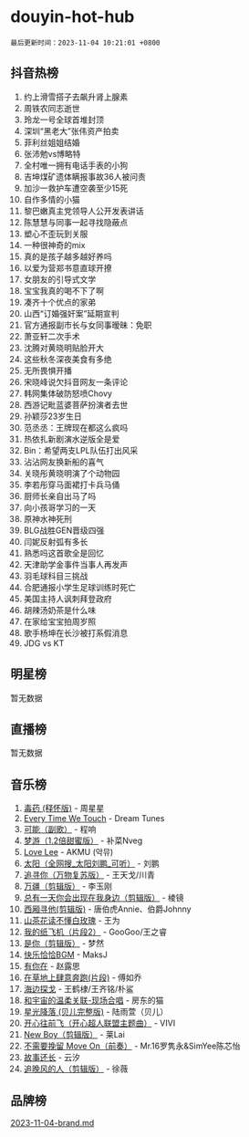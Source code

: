 # douyin-hot-hub

`最后更新时间：2023-11-04 10:21:01 +0800`

## 抖音热榜

1. 约上滑雪搭子去飙升肾上腺素
1. 周铁农同志逝世
1. 玲龙一号全球首堆封顶
1. 深圳“黑老大”张伟资产拍卖
1. 菲利丝姐姐结婚
1. 张沛勉vs博略特
1. 全村唯一拥有电话手表的小狗
1. 吉坤煤矿遗体瞒报事故36人被问责
1. 加沙一救护车遭空袭至少15死
1. 自作多情的小猫
1. 黎巴嫩真主党领导人公开发表讲话
1. 陈慧慧与同事一起寻找隐蔽点
1. 塑心不歪玩到关服
1. 一种很神奇的mix
1. 真的是孩子越多越好养吗
1. 以爱为营郑书意直球开撩
1. 女朋友的引导式文学
1. 宝宝我真的喝不下了啊
1. 凑齐十个优点的家弟
1. 山西“订婚强奸案”延期宣判
1. 官方通报副市长与女同事暧昧：免职
1. 萧亚轩二次手术
1. 沈腾对黄晓明贴脸开大
1. 这些秋冬深夜美食有多绝
1. 无所畏惧开播
1. 宋晓峰说欠抖音网友一条评论
1. 韩网集体破防怒喷Chovy
1. 西游记毗蓝婆菩萨扮演者去世
1. 孙颖莎23岁生日
1. 范丞丞：王牌现在都这么疯吗
1. 热依扎新剧演水逆版全是爱
1. Bin：希望两支LPL队伍打出风采
1. 沾沾网友换新船的喜气
1. 关晓彤黄晓明演了个动物园
1. 李若彤穿马面裙打卡兵马俑
1. 厨师长亲自出马了吗
1. 向小孩哥学习的一天
1. 原神水神死刑
1. BLG战胜GEN晋级四强
1. 闫妮反射弧有多长
1. 熟悉吗这首歌全是回忆
1. 天津助学金事件当事人再发声
1. 羽毛球科目三挑战
1. 合肥通报小学生足球训练时死亡
1. 美国主持人讽刺拜登政府
1. 胡辣汤奶茶是什么味
1. 在家给宝宝拍周岁照
1. 歌手杨坤在长沙被打系假消息
1. JDG vs KT

## 明星榜

暂无数据

## 直播榜

暂无数据

## 音乐榜

1. [毒药 (释怀版)](https://sf3-cdn-tos.douyinstatic.com/obj/tos-cn-ve-2774/oYILMEAzspdZBIzy4frJNB8ZHPHWAhiwowd4Ad) - 周星星
1. [Every Time We Touch](https://sf3-cdn-tos.douyinstatic.com/obj/tos-cn-ve-2774/ogN6lUKQeBBfEVhIOMikG1CcJjugxk1tztZyhP) - Dream Tunes
1. [可能（副歌）](https://sf3-cdn-tos.douyinstatic.com/obj/tos-cn-ve-2774/cde1731888894259b333569393c2fb51) - 程响
1. [梦游（1.2倍甜蜜版）](https://sf3-cdn-tos.douyinstatic.com/obj/tos-cn-ve-2774/o4gyAUm8hwufoEABmwVIiQtHsFuGzAEEWtNMzo) - 补菜Nveg
1. [Love Lee](https://sf6-cdn-tos.douyinstatic.com/obj/tos-cn-ve-2774/o05GbkJGbCBTdDnMtB0fwOYgkeZp23vrWQDQBS) - AKMU (악뮤)
1. [太阳（全网搜_太阳刘鹏_可听）](https://sf6-cdn-tos.douyinstatic.com/obj/tos-cn-ve-2774/ogWbyIQnlBFImVbeDocRdCIYtBHlbJXgfZMvgz) - 刘鹏
1. [追寻你（万物复苏版）](https://sf3-cdn-tos.douyinstatic.com/obj/tos-cn-ve-2774/oYeAZJsbjIDit9APmBg8u6uDUQnHmoCf3gbo74) - 王天戈/川青
1. [万疆（剪辑版）](https://sf3-cdn-tos.douyinstatic.com/obj/tos-cn-ve-2774/ooG7oVgFlDTelKCjCsTTobQvbdtj1BBQXnfZd8) - 李玉刚
1. [总有一天你会出现在我身边（剪辑版）](https://sf3-cdn-tos.douyinstatic.com/obj/tos-cn-ve-2774/oMLsHwhWW7CYoAhoWB9EXUQIzNBsfAJxpAoxCU) - 棱镜
1. [西厢寻他(剪辑版)](https://sf3-cdn-tos.douyinstatic.com/obj/tos-cn-ve-2774/oUsAVfAQKlRNxEv5qxvIB8o5qmIWUcXbzJKJhw) - 唐伯虎Annie、伯爵Johnny
1. [山茶花读不懂白玫瑰](https://sf6-cdn-tos.douyinstatic.com/obj/tos-cn-ve-2774/osfn8B7DktrRHEPJgPCfDbw7QDQEkwC16BxZg9) - 王为
1. [我的纸飞机（片段2）](https://sf6-cdn-tos.douyinstatic.com/obj/tos-cn-ve-2774/oM2ZrKcg2CD5AeRB2gkeXOFB1IxAGJdZPazYHf) - GooGoo/王之睿
1. [是你（剪辑版）](https://sf6-cdn-tos.douyinstatic.com/obj/tos-cn-ve-2774/46019dae783c4c969944217fe1cfafc4) - 梦然
1. [快乐恰恰BGM](https://sf6-cdn-tos.douyinstatic.com/obj/tos-cn-ve-2774/07b173ca7d2f40f3ba0b97ac7fa3a44a) - MaksJ
1. [有你在](https://sf6-cdn-tos.douyinstatic.com/obj/tos-cn-ve-2774/o8zImmNsI8B0yfAW5FKAB1oBhkMAlIrwsZEi1V) - 赵露思
1. [在草地上肆意奔跑(片段)](https://sf6-cdn-tos.douyinstatic.com/obj/tos-cn-ve-2774/8831d494742f45dabdfa8adb8b817259) - 傅如乔
1. [海边探戈](https://sf3-cdn-tos.douyinstatic.com/obj/tos-cn-ve-2774/os9gE0VQCGqt6VQkZDyBBYvfSDY0QFe3vVmubn) - 王鹤棣/王齐铭/朴鲨
1. [和宇宙的温柔关联-现场合唱](https://sf3-cdn-tos.douyinstatic.com/obj/tos-cn-ve-2774/o0hONGDYQBgk0e5bqDeQOonVmncA6tC2nBwZLT) - 房东的猫
1. [星光降落 (贝儿完整版)](https://sf3-cdn-tos.douyinstatic.com/obj/tos-cn-ve-2774/okwB9hAwyAtsFFkFBzAX1hOOfQuIoMNs0W2Mwr) - 陆雨萱（贝儿）
1. [开心往前飞（开心超人联盟主题曲）](https://sf6-cdn-tos.douyinstatic.com/obj/tos-cn-ve-2774/9d8fb7c82cf1421fb93a9fe925275e0a) - VIVI
1. [New Boy（剪辑版）](https://sf3-cdn-tos.douyinstatic.com/obj/tos-cn-ve-2774/oAozkaGFcPxBerw7nBQfYf8z6CgCZAblDka2cl) - 莱Lai
1. [不需要挽留 Move On（前奏）](https://sf3-cdn-tos.douyinstatic.com/obj/tos-cn-ve-2774/ooCBhgCCkF4nExzQL9WZSUbitfA8IsDkgQIYhe) - Mr.16罗隽永&SimYee陈芯怡
1. [故事还长](https://sf3-cdn-tos.douyinstatic.com/obj/tos-cn-ve-2774/30a26758c8594f0ab81ac675c33ee2c5) - 云汐
1. [追晚风的人（剪辑版）](https://sf3-cdn-tos.douyinstatic.com/obj/tos-cn-ve-2774/560835060af84ac29cd5c12e2a98f7eb) - 徐薇

## 品牌榜

[2023-11-04-brand.md](2023-11-04-brand.md)
